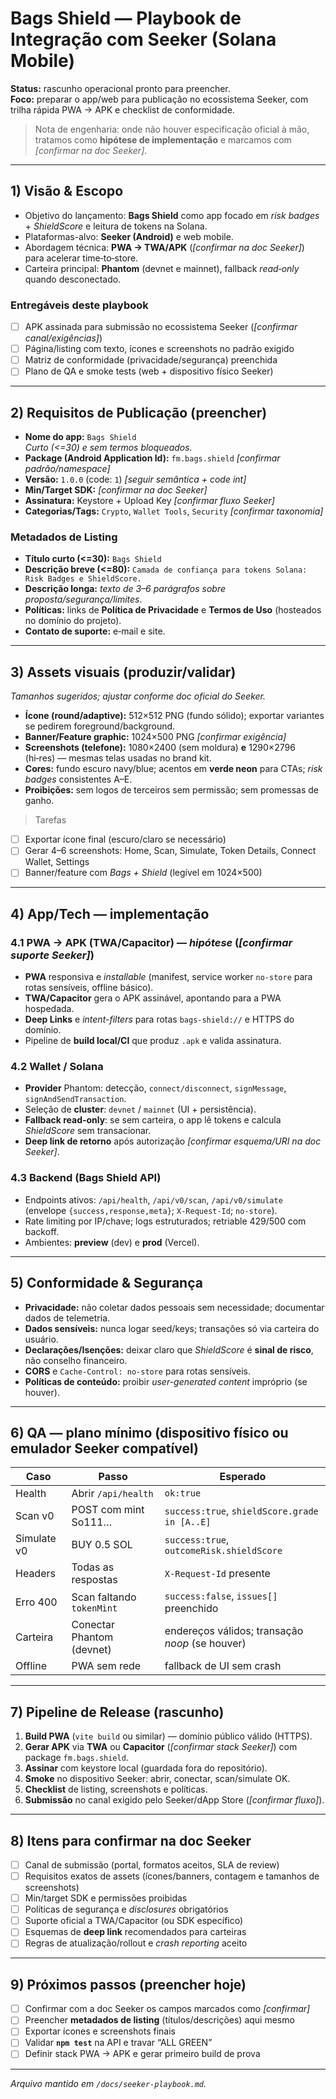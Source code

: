 # Bags Shield — Playbook de Integração com **Seeker** (Solana Mobile)

**Status:** rascunho operacional pronto para preencher.  
**Foco:** preparar o app/web para publicação no ecossistema Seeker, com trilha rápida PWA → APK e checklist de conformidade.

> Nota de engenharia: onde não houver especificação oficial à mão, tratamos como **hipótese de implementação** e marcamos com _[confirmar na doc Seeker]_.

---

## 1) Visão & Escopo
- Objetivo do lançamento: **Bags Shield** como app focado em _risk badges_ + _ShieldScore_ e leitura de tokens na Solana.
- Plataformas-alvo: **Seeker (Android)** e web mobile.
- Abordagem técnica: **PWA → TWA/APK** (_[confirmar na doc Seeker]_) para acelerar time‑to‑store.
- Carteira principal: **Phantom** (devnet e mainnet), fallback _read‑only_ quando desconectado.

### Entregáveis deste playbook
- [ ] APK assinada para submissão no ecossistema Seeker (_[confirmar canal/exigências]_)
- [ ] Página/listing com texto, ícones e screenshots no padrão exigido
- [ ] Matriz de conformidade (privacidade/segurança) preenchida
- [ ] Plano de QA e smoke tests (web + dispositivo físico Seeker)

---

## 2) Requisitos de Publicação (preencher)
- **Nome do app:** `Bags Shield`  
  _Curto (<=30) e sem termos bloqueados._
- **Package (Android Application Id):** `fm.bags.shield` _[confirmar padrão/namespace]_
- **Versão:** `1.0.0` (code: `1`) _[seguir semântica + code int]_
- **Min/Target SDK:** _[confirmar na doc Seeker]_
- **Assinatura:** Keystore + Upload Key _[confirmar fluxo Seeker]_ 
- **Categorias/Tags:** `Crypto`, `Wallet Tools`, `Security` _[confirmar taxonomia]_

### Metadados de Listing
- **Título curto (<=30):** `Bags Shield`
- **Descrição breve (<=80):** `Camada de confiança para tokens Solana: Risk Badges e ShieldScore.`
- **Descrição longa:** _texto de 3–6 parágrafos sobre proposta/segurança/limites_.
- **Políticas:** links de **Política de Privacidade** e **Termos de Uso** (hosteados no domínio do projeto).
- **Contato de suporte:** e‑mail e site.

---

## 3) Assets visuais (produzir/validar)
_Tamanhos sugeridos; ajustar conforme doc oficial do Seeker._
- **Ícone (round/adaptive):** 512×512 PNG (fundo sólido); exportar variantes se pedirem foreground/background.
- **Banner/Feature graphic:** 1024×500 PNG _[confirmar exigência]_
- **Screenshots (telefone):** 1080×2400 (sem moldura) **e** 1290×2796 (hi‑res) — mesmas telas usadas no brand kit.
- **Cores:** fundo escuro navy/blue; acentos em **verde neon** para CTAs; _risk badges_ consistentes A–E.
- **Proibições:** sem logos de terceiros sem permissão; sem promessas de ganho.

> Tarefas
- [ ] Exportar ícone final (escuro/claro se necessário)
- [ ] Gerar 4–6 screenshots: Home, Scan, Simulate, Token Details, Connect Wallet, Settings
- [ ] Banner/feature com _Bags + Shield_ (legível em 1024×500)

---

## 4) App/Tech — implementação
### 4.1 PWA → APK (TWA/Capacitor) — _hipótese_ (_[confirmar suporte Seeker]_) 
- **PWA** responsiva e _installable_ (manifest, service worker `no-store` para rotas sensíveis, offline básico).
- **TWA/Capacitor** gera o APK assinável, apontando para a PWA hospedada.
- **Deep Links** e _intent-filters_ para rotas `bags-shield://` e HTTPS do domínio.
- Pipeline de **build local/CI** que produz `.apk` e valida assinatura.

### 4.2 Wallet / Solana
- **Provider** Phantom: detecção, `connect/disconnect`, `signMessage`, `signAndSendTransaction`.
- Seleção de **cluster**: `devnet` / `mainnet` (UI + persistência).
- **Fallback read‑only**: se sem carteira, o app lê tokens e calcula _ShieldScore_ sem transacionar.
- **Deep link de retorno** após autorização _[confirmar esquema/URI na doc Seeker]_.

### 4.3 Backend (Bags Shield API)
- Endpoints ativos: `/api/health`, `/api/v0/scan`, `/api/v0/simulate` (envelope `{success,response,meta}`; `X-Request-Id`; `no-store`).
- Rate limiting por IP/chave; logs estruturados; retriable 429/500 com backoff.
- Ambientes: **preview** (dev) e **prod** (Vercel).

---

## 5) Conformidade & Segurança
- **Privacidade:** não coletar dados pessoais sem necessidade; documentar dados de telemetria.
- **Dados sensíveis:** nunca logar seed/keys; transações só via carteira do usuário.
- **Declarações/Isenções:** deixar claro que _ShieldScore_ é **sinal de risco**, não conselho financeiro.
- **CORS** e `Cache-Control: no-store` para rotas sensíveis.
- **Políticas de conteúdo:** proibir _user-generated content_ impróprio (se houver).

---

## 6) QA — plano mínimo (dispositivo físico ou emulador Seeker compatível)
| Caso | Passo | Esperado |
|---|---|---|
| Health | Abrir `/api/health` | `ok:true` |
| Scan v0 | POST com mint So111… | `success:true`, `shieldScore.grade in [A..E]` |
| Simulate v0 | BUY 0.5 SOL | `success:true`, `outcomeRisk.shieldScore` |
| Headers | Todas as respostas | `X-Request-Id` presente |
| Erro 400 | Scan faltando `tokenMint` | `success:false`, `issues[]` preenchido |
| Carteira | Conectar Phantom (devnet) | endereços válidos; transação _noop_ (se houver) |
| Offline | PWA sem rede | fallback de UI sem crash |

---

## 7) Pipeline de Release (rascunho)
1. **Build PWA** (`vite build` ou similar) — domínio público válido (HTTPS).
2. **Gerar APK** via **TWA** ou **Capacitor** (_[confirmar stack Seeker]_) com package `fm.bags.shield`.
3. **Assinar** com keystore local (guardada fora do repositório).
4. **Smoke** no dispositivo Seeker: abrir, conectar, scan/simulate OK.
5. **Checklist** de listing, screenshots e políticas.
6. **Submissão** no canal exigido pelo Seeker/dApp Store (_[confirmar fluxo]_).

---

## 8) Itens para confirmar na doc Seeker
- [ ] Canal de submissão (portal, formatos aceitos, SLA de review)
- [ ] Requisitos exatos de assets (ícones/banners, contagem e tamanhos de screenshots)
- [ ] Min/target SDK e permissões proibidas
- [ ] Políticas de segurança e _disclosures_ obrigatórios
- [ ] Suporte oficial a TWA/Capacitor (ou SDK específico)
- [ ] Esquemas de **deep link** recomendados para carteiras
- [ ] Regras de atualização/rollout e _crash reporting_ aceito

---

## 9) Próximos passos (preencher hoje)
- [ ] Confirmar com a doc Seeker os campos marcados como _[confirmar]_
- [ ] Preencher **metadados de listing** (títulos/descrições) aqui mesmo
- [ ] Exportar ícones e screenshots finais
- [ ] Validar **`npm test`** na API e travar “ALL GREEN”
- [ ] Definir stack PWA → APK e gerar primeiro build de prova

---

_Arquivo mantido em `/docs/seeker-playbook.md`._
